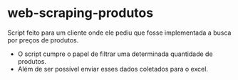# web-scraping-produtos
Script feito para um cliente onde ele pediu que fosse implementada a busca por preços de produtos.

- O script cumpre o papel de filtrar uma determinada quantidade de produtos.
- Além de ser possível enviar esses dados coletados para o excel.
